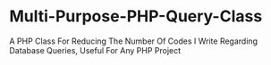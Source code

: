 # Multi-Purpose-PHP-Query-Class
A PHP Class For Reducing The Number Of Codes I Write Regarding Database Queries, Useful For Any PHP Project
